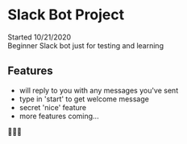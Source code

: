 # Slack Bot Project
Started 10/21/2020<br>
Beginner Slack bot just for testing and learning

## Features
- will reply to you with any messages you've sent
- type in 'start' to get welcome message
- secret 'nice' feature
- more features coming...

💯💯💯